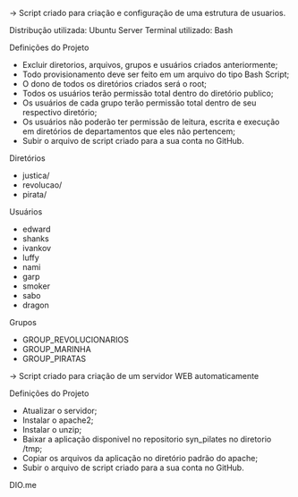 -> Script criado para criação e configuração de uma estrutura de usuarios.

Distribução utilizada: Ubuntu Server
Terminal utilizado: Bash

Definições do Projeto

* Excluir diretorios, arquivos, grupos e usuários criados anteriormente;
* Todo provisionamento deve ser feito em um arquivo do tipo Bash Script;
* O dono de todos os diretórios criados será o root;
* Todos os usuários terão permissão total dentro do diretório publico;
* Os usuários de cada grupo terão permissão total dentro de seu respectivo diretório;
* Os usuários não poderão ter permissão de leitura, escrita e execução em diretórios de departamentos que eles não pertencem;
* Subir o arquivo de script criado para a sua conta no GitHub.


Diretórios

* justica/
* revolucao/
* pirata/

Usuários

* edward
* shanks
* ivankov
* luffy
* nami
* garp
* smoker
* sabo
* dragon

Grupos

* GROUP_REVOLUCIONARIOS
* GROUP_MARINHA
* GROUP_PIRATAS

-> Script criado para criação de um servidor WEB automaticamente

Definições do Projeto

* Atualizar o servidor;
* Instalar o apache2;
* Instalar o unzip;
* Baixar a aplicação disponivel no repositorio syn_pilates no diretorio /tmp;
* Copiar os arquivos da aplicação no diretório padrão do apache;
* Subir o arquivo de script criado para a sua conta no GitHub.

DIO.me
